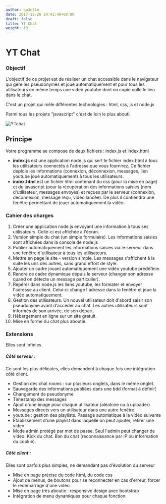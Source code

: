 ```yaml
---
author: qu3nt1n
date: 2017-12-28 14:41:40+00:00
draft: false
title: YT Chat
weight: 13
---
```


# YT Chat




### Objectif


L'objectif de ce projet est de réaliser un chat accessible dans le navigateur qui gère les pseudonymes et joue automatiquement et pour tous les utilisateurs en même temps une video youtube dont on copie colle le lien dans le chat.

C'est un projet qui mêle différentes technologies : html, css, js et node.js

Parmi tous les projets "javascript" c'est de loin le plus abouti.

![YTchat](/uploads/uploads/2017/12/YTchat.gif)





## Principe


Votre programme se compose de deux fichiers : index.js et index.html



* **index.js** est une application node.js qui sert le fichier index.html à tous les utilisateurs connectés à l'adresse que vous fournirez. Ce fichier déploie les informations (connexion, déconnexion, messages, lien youtube joué automatiquement) à tous les utilisateurs.
* **index.html** est un fichier html contenant du css (pour la mise en page) et du javascript (pour la récupération des informations saisies (nom d'utilisateur, messages envoyés) et reçues par le serveur (connexion, déconnexion, message reçu, vidéo lancée). De plus il contiendra une fenêtre permettant de jouer automatiquement la vidéo.



### Cahier des charges





1. Créer une application node.js envoyant une information à tous ses utilisateurs. Celle-ci est affichée à l'écran.
2. Version simple du chat (un simple formulaire). Les informations saisies sont affichées dans la console de node.js
3. Publier automatiquement les informations saisies via le serveur dans une fenêtre d'utilisateur à tous les utilisateurs.
4. Mettre en page le site - version simple. Les messages s'affichent à la suite les uns des autres, sans grand effort de style.
5. Ajouter un cadre jouant automatiquement une vidéo youtube prédéfinie.
6. Rendre ce cadre dynamique depuis le serveur (changer son adresse quand on détecte un message particulier).
7. Repérer dans node.js les liens youtube, les formater et envoyer l'adresse au client. Celui-ci change l'adresse dans la fenêtre et joue la vidéo automatiquement.
8. Gestion des utilisateurs. Un nouvel utilisateur doit d'abord saisir son pseudonyme avant d'accéder au chat. Les autres utilisateurs sont informés de son arrivée, de son départ.
9. Hébergement en ligne sur un site gratuit.
10. Mise en forme du chat plus aboutie.



### Extensions


Elles sont infinies.


##### **Côté serveur :**


Ce sont les plus délicates, elles demandent à chaque fois une intégration côté client.



* Gestion des chat rooms : sur plusieurs onglets, dans le même onglet.
* Sauvegarde des informations publiées dans une bdd (format à définir)
* Changement de pseudonyme
* Timestamp des messages
* Ajout d'une image pour chaque utilisateur (aléatoire ou à uploader)
* Messages directs vers un utilisateur dans une autre fenêtre.
* youtube : gestion des playlists. Passage automatique à la vidéo suivante
* Etablissement d'une playlist dans laquelle on peut ajouter, retirer une video
* Mode admin protégé par mot de passe. Seul l'admin peut changer de video. Kick du chat. Ban du chat (reconnaissance par IP ou information du cookie).



##### **Côté client :**


Elles sont parfois plus simples, ne demandant pas d'évolution du serveur



* Mise en page précise du code html, du code css
* Ajout de menus, de boutons pour se reconnecter en cas d'erreur, forcer le redémarrage d'une vidéo
* Mise en page très aboutie : responsive design avec bootstrap
* Intégration de menu dynamiques pour chaque fonction
